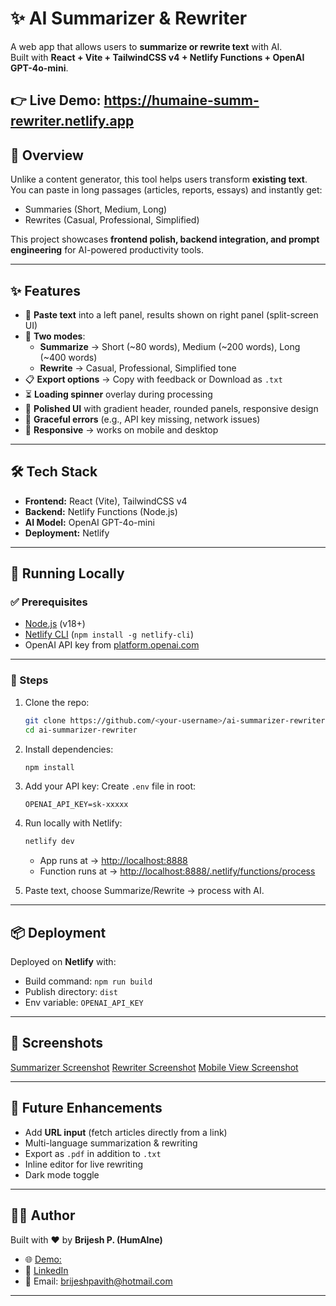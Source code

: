 # ✨ AI Summarizer & Rewriter

A web app that allows users to **summarize or rewrite text** with AI.  
Built with **React + Vite + TailwindCSS v4 + Netlify Functions + OpenAI GPT-4o-mini**.  

👉 **Live Demo:** https://humaine-summ-rewriter.netlify.app
---

## 📖 Overview
Unlike a content generator, this tool helps users transform **existing text**.  
You can paste in long passages (articles, reports, essays) and instantly get:  

- Summaries (Short, Medium, Long)  
- Rewrites (Casual, Professional, Simplified)  

This project showcases **frontend polish, backend integration, and prompt engineering** for AI-powered productivity tools.

---

## ✨ Features
- 📝 **Paste text** into a left panel, results shown on right panel (split-screen UI)  
- 🔄 **Two modes**:  
  - **Summarize** → Short (~80 words), Medium (~200 words), Long (~400 words)  
  - **Rewrite** → Casual, Professional, Simplified tone  
- 📋 **Export options** → Copy with feedback or Download as `.txt`  
- ⏳ **Loading spinner** overlay during processing  
- 🎨 **Polished UI** with gradient header, rounded panels, responsive design  
- 📜 **Graceful errors** (e.g., API key missing, network issues)  
- 📱 **Responsive** → works on mobile and desktop  

---

## 🛠 Tech Stack
- **Frontend:** React (Vite), TailwindCSS v4  
- **Backend:** Netlify Functions (Node.js)  
- **AI Model:** OpenAI GPT-4o-mini  
- **Deployment:** Netlify  

---

## 🚀 Running Locally

### ✅ Prerequisites
- [Node.js](https://nodejs.org/) (v18+)  
- [Netlify CLI](https://docs.netlify.com/cli/get-started/) (`npm install -g netlify-cli`)  
- OpenAI API key from [platform.openai.com](https://platform.openai.com/)  

---

### 🔹 Steps
1. Clone the repo:

   ```bash
   git clone https://github.com/<your-username>/ai-summarizer-rewriter.git
   cd ai-summarizer-rewriter
   ```

2. Install dependencies:

   ```bash
   npm install
   ```

3. Add your API key:
   Create `.env` file in root:

   ```
   OPENAI_API_KEY=sk-xxxxx
   ```

4. Run locally with Netlify:

   ```bash
   netlify dev
   ```

   * App runs at → [http://localhost:8888](http://localhost:8888)
   * Function runs at → [http://localhost:8888/.netlify/functions/process](http://localhost:8888/.netlify/functions/process)

5. Paste text, choose Summarize/Rewrite → process with AI.

---

## 📦 Deployment

Deployed on **Netlify** with:

* Build command: `npm run build`
* Publish directory: `dist`
* Env variable: `OPENAI_API_KEY`

---

## 📸 Screenshots
[Summarizer Screenshot](https://github.com/brijeshpavith/ai-summarizer-rewriter/blob/main/docs/screenshot-summarizer.png)
[Rewriter Screenshot](https://github.com/brijeshpavith/ai-summarizer-rewriter/blob/main/docs/screenshot-rewriter.png)
[Mobile View Screenshot](https://github.com/brijeshpavith/ai-summarizer-rewriter/blob/main/docs/screenshot-mobile-view.png)

---

## 🔮 Future Enhancements

* Add **URL input** (fetch articles directly from a link)
* Multi-language summarization & rewriting
* Export as `.pdf` in addition to `.txt`
* Inline editor for live rewriting
* Dark mode toggle

---

## 👨‍💻 Author

Built with ❤️ by **Brijesh P. (HumAIne)**

* 🌐 [Demo:](https://humaine-summ-rewriter.netlify.app)
* 💼 [LinkedIn](www.linkedin.com/in/brijesh-pavith-b011a67)
* 📧 Email: brijeshpavith@hotmail.com


---